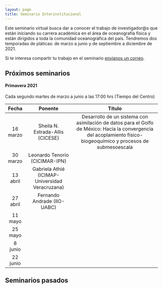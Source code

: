```yaml
---
layout: page
title: Seminario Interinstitucional
---
```


Este seminario virtual busca dar a conocer el trabajo de investigador@s que están iniciando su carrera 
académica en el área de oceanografía física y están dirigidos a toda 
la comunidad oceanográfica del país. Tendremos dos temporadas de pláticas: de marzo a junio y de septiembre a diciembre de 2021.

Si te interesa compartir tu trabajo en el seminario [envíanos un correo](https://anakarinarm.github.io/RIOF/acerca/).

## Próximos seminarios

#### Primavera 2021
Cada segundo martes de marzo a junio a las 17:00 hrs (Tiempo del Centro)

|Fecha|Ponente|Título|
|:--:|:--:|:--:|
|16 marzo|Sheila N. Estrada-Allis (CICESE)|Desarrollo de un sistema con asimilación de datos para el Golfo de México: Hacia la convergencia del acoplamiento físico-biogeoquímico y procesos de submesoescala|
|30 marzo|Leonardo Tenorio (CICIMAR-IPN)||
|13 abril|Gabriela Athié (ICIMAP-Universidad Veracruzana)||
|27 abril|Fernando Andrade (IIO-UABC)||
|11 mayo|||
|25 mayo|||
|8 junio|||
|22 junio|||

## Seminarios pasados
